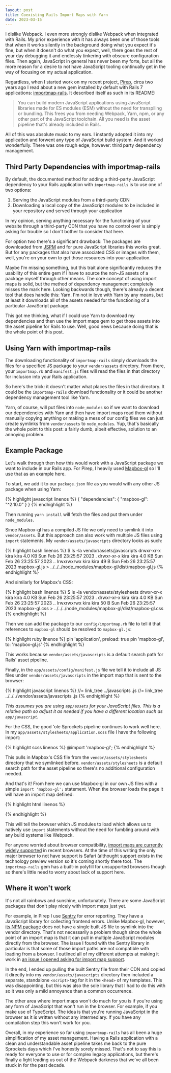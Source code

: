 ```yaml
---
layout: post
title: Coexisting Rails Import Maps with Yarn
date: 2023-03-15
---
```


I dislike Webpack. I even more strongly dislike Webpack when integrated with Rails. My prior experience with it has always been one of those tools that when it works silently in the background doing what you expect it's fine, but when it doesn't do what you expect, well, there goes the rest of your day debugging it and endlessly tinkering with obscure configuration files. Then again, JavaScript in general has never been my forte, but all the more reason for a desire to not have JavaScript tooling continually get in the way of focusing on my actual application.

Regardless, when I started work on my recent project, [Pirep](https://pirep.io), circa two years ago I read about a new gem installed by default with Rails 7 applications: [importmap-rails](https://github.com/rails/importmap-rails). It described itself as such in its README:

> You can build modern JavaScript applications using JavaScript libraries made for ES modules (ESM) without the need for transpiling or bundling. This frees you from needing Webpack, Yarn, npm, or any other part of the JavaScript toolchain. All you need is the asset pipeline that's already included in Rails.

All of this was absolute music to my ears. I instantly adopted it into my application and forwent any type of JavaScript build system. And it worked wonderfully. There was one rough edge, however: third party dependency management.

<!--more-->

## Third Party Dependencies with importmap-rails

By default, the documented method for adding a third-party JavaScript dependency to your Rails application with `importmap-rails` is to use one of two options:

1. Serving the JavaScript modules from a third-party CDN
1. Downloading a local copy of the JavaScript modules to be included in your repository and served through your application

In my opinion, serving anything necessary for the functioning of your website through a third-party CDN that you have no control over is simply asking for trouble so I don't bother to consider that here.

For option two there's a significant drawback: The packages are downloaded from [JSPM](https://jspm.org/) and for pure JavaScript libraries this works great. But for any packages that also have associated CSS or images with them, well, you're on your own to get those resources into your application.

Maybe I'm missing something, but this trait alone significantly reduces the usability of this entire gem if I have to source the non-JS assets of a package myself through other means. The core concept of using import maps is solid, but the method of dependency management completely misses the mark here. Looking backwards though, there's already a decent tool that does handle this: Yarn. I'm not in love with Yarn by any means, but at least it downloads all of the assets needed for the functioning of a particular JavaScript package.

This got me thinking, what if I could use Yarn to download my dependencies and then use the import maps gem to get those assets into the asset pipeline for Rails to use. Well, good news because doing that is the whole point of this post.

## Using Yarn with importmap-rails

The downloading functionality of `importmap-rails` simply downloads the files for a specified JS package to your `vendor/assets` directory. From there, your `importmap.rb` and `manifest.js` files will read the files in that directory for inclusion into your Rails application.

So here's the trick: it doesn't matter what places the files in that directory. It could be the `importmap-rails` download functionality or it could be another dependency management tool like Yarn.

Yarn, of course, will put files into `node_modules` so if we want to download our dependencies with Yarn and then have import maps read them without manually copying anything or making a mess of our config files we can just create symlinks from `vendor/assets` to `node_modules`. Yup, that's basically the whole point to this post: a fairly dumb, albeit effective, solution to an annoying problem.

## Example Package

Let's walk through then how this would work with a JavaScript package we want to include in our Rails app. For Pirep, I heavily used [Mapbox-gl](https://www.npmjs.com/package/mapbox-gl) so I'll use that as an example here.

To start, we add it to our `package.json` file as you would with any other JS package when using Yarn:

{% highlight javascript linenos %}
{
  "dependencies": {
    "mapbox-gl": "^2.10.0"
  }
}
{% endhighlight %}

Then running `yarn install` will fetch the files and put them under `node_modules`.

Since Mapbox-gl has a compiled JS file we only need to symlink it into `vendor/assets`. But this approach can also work with multiple JS files using `import` statements. My `vendor/assets/javascripts` directory looks as such:

{% highlight bash linenos %}
$ ls -la vendor/assets/javascripts
drwxr-xr-x kira kira 4.0 KB Sun Feb 26 23:25:57 2023 .
drwxr-xr-x kira kira 4.0 KB Sun Feb 26 23:25:57 2023 ..
lrwxrwxrwx kira kira  49 B  Sun Feb 26 23:25:57 2023 mapbox-gl.js > ../../../node_modules/mapbox-gl/dist/mapbox-gl.js
{% endhighlight %}

And similarly for Mapbox's CSS:

{% highlight bash linenos %}
$ ls -la vendor/assets/stylesheets
drwxr-xr-x kira kira 4.0 KB Sun Feb 26 23:25:57 2023 .
drwxr-xr-x kira kira 4.0 KB Sun Feb 26 23:25:57 2023 ..
lrwxrwxrwx kira kira  50 B  Sun Feb 26 23:25:57 2023 mapbox-gl.css > ../../../node_modules/mapbox-gl/dist/mapbox-gl.css
{% endhighlight %}

Then we can add the package to our `config/importmap.rb` file to tell it that references to `mapbox-gl` should be resolved to `mapbox-gl.js`:

{% highlight ruby linenos %}
pin 'application', preload: true
pin 'mapbox-gl', to: 'mapbox-gl.js'
{% endhighlight %}

This works because `vendor/assets/javascripts` is a default search path for Rails' asset pipeline.

Finally, in the `app/assets/config/manifest.js` file we tell it to include all JS files under `vendor/assets/javascripts` in the import map that is sent to the browser:

{% highlight javascript linenos %}
//= link_tree ../javascripts .js
//= link_tree ../../../vendor/assets/javascripts .js
{% endhighlight %}

*This assumes you are using `app/assets` for your JavaScript files. This is a relative path so adjust it as needed if you have a different location such as `app/javascript`.*

For the CSS, the good 'ole Sprockets pipeline continues to work well here. In my `app/assets/stylesheets/application.scss` file I have the following import:

{% highlight scss linenos %}
@import 'mapbox-gl';
{% endhighlight %}

This pulls in Mapbox's CSS file from the `vendor/assets/stylesheets` directory that we symlinked before. `vendor/assets/stylesheets` is a default search path for the asset pipeline so there's no additional configuration needed.

And that's it! From here we can use Mapbox-gl in our own JS files with a simple `import 'mapbox-gl';` statement. When the browser loads the page it will have an import map defined:

{% highlight html linenos %}
<script type="importmap" data-turbo-track="reload" nonce="P6km21BKVZz6fWe52Z0eae9iEd1Du2jBG+UW5UVKdQ4=">{
  "imports": {
    "application": "https://cdn.pirep.io/assets/application-c6ab36beca07f0adacc25acb300bd176b60316e3c3b436d3ef30f07818b9a4e6.js",
    "mapbox-gl": "https://cdn.pirep.io/assets/mapbox-gl-945cb90660c81cfd8dc80d59a1ae0b69e43748888e5e63bcf16643a05a24315f.js",
  }
}</script>
{% endhighlight %}

This will tell the browser which JS modules to load which allows us to natively use `import` statements without the need for fumbling around with any build systems like Webpack.

For anyone worried about browser compatibility, [import maps are currently widely supported](https://caniuse.com/import-maps) in recent browsers. At the time of this writing the only major browser to not have support is Safari (althought support exists in the technology preview version so it's coming shortly there too). The `importmap-rails` gem has a built-in polyfill for unsupported browsers though so there's little need to worry about lack of support here.

## Where it won't work

It's not all rainbows and sunshine, unfortunately. There are some JavaScript packages that don't play nicely with import maps just yet.

For example, in Pirep I use [Sentry](https://sentry.io) for error reporting. They have a JavaScript library for collecting frontend errors. Unlike Mapbox-gl, however, [its NPM package](https://www.npmjs.com/package/@sentry/browser) does not have a single built JS file to symlink into the vendor directory. That's not necessarily a problem though since the whole point of an import map is that it can pull in multiple JavaScript modules directly from the browser. The issue I found with the Sentry library in particular is that some of those import paths are not compatible with loading from a browser. I outlined all of my different attempts at making it work in [an issue I opened asking for import map support](https://github.com/getsentry/sentry-javascript/issues/6141).

In the end, I ended up pulling the built Sentry file from their CDN and copied it directly into my `vendor/assets/javascripts` directory then included a separate, standalone `<script>` tag for it in the `<head>` of my templates. This was disappointing, but this was also the sole library that I had to do this with so it was only a mild annoyance than a common occurrence.

The other area where import maps won't do much for you is if you're using any form of JavaScript that won't run in the browser. For example, if you make use of TypeScript. The idea is that you're running JavaScript in the browser as it is written without any intermediary. If you have any compilation step this won't work for you.

Overall, in my experience so far using `importmap-rails` has all been a huge simplification of my asset management. Having a Rails application with a clean and understandable asset pipeline takes me back to the pure Sprockets days which I've honestly sorely missed. That's not to say this is ready for everyone to use or for complex legacy applications, but there's finally a light leading us out of the Webpack darkness that we've all been stuck in for the past decade.
